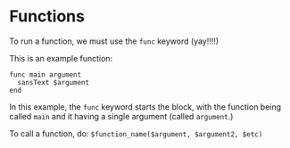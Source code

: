 # Functions

To run a function, we must use the `func` keyword (yay!!!!)

This is an example function:

```
func main argument
  sansText $argument
end
```

In this example, the `func` keyword starts the block, with the function being called `main` and it having a single argument (called `argument`.)

To call a function, do: `$function_name($argument, $argument2, $etc)`